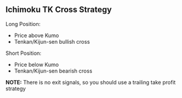 ## Ichimoku TK Cross Strategy

Long Position:

- Price above Kumo
- Tenkan/Kijun-sen bullish cross

Short Position:

- Price below Kumo
- Tenkan/Kijun-sen bearish cross

__NOTE:__ There is no exit signals, so you should use a trailing take profit strategy
